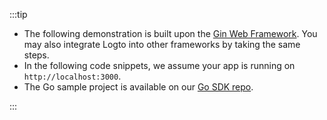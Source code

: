 :::tip

- The following demonstration is built upon the [Gin Web Framework](https://gin-gonic.com). You may also integrate Logto into other frameworks by taking the same steps.
- In the following code snippets, we assume your app is running on <code>http://localhost:3000</code>.
- The Go sample project is available on our [Go SDK repo](https://github.com/logto-io/go/tree/master/gin-sample).

:::
